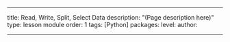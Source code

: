 ---

title: Read, Write, Split, Select Data
description: "(Page description here)"
type: lesson module
order: 1
tags: [Python]
packages: 
level: 
author: 

---